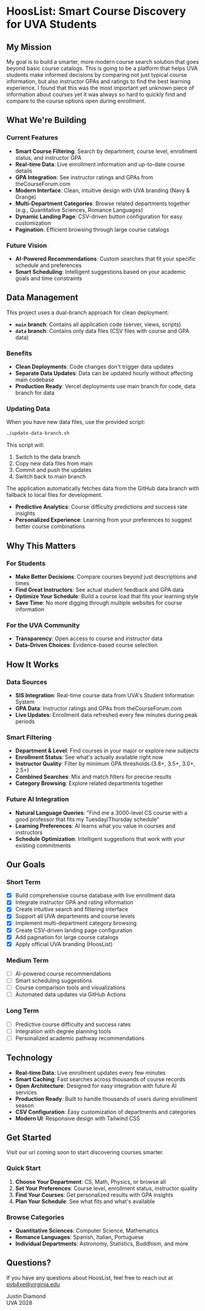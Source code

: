 # HoosList: Smart Course Discovery for UVA Students

## My Mission

My goal is to build a smarter, more modern course search solution that goes beyond basic course catalogs. This is going to be a platform that helps UVA students make informed decisions by comparing not just typical course information, but also instructor GPAs and ratings to find the best learning experience. I found that this was the most important yet unknown piece of information about courses yet it was always so hard to quickly find and compare to the course options open during enrollment. 

## What We're Building

### Current Features
- **Smart Course Filtering**: Search by department, course level, enrollment status, and instructor GPA
- **Real-time Data**: Live enrollment information and up-to-date course details
- **GPA Integration**: See instructor ratings and GPAs from theCourseForum.com
- **Modern Interface**: Clean, intuitive design with UVA branding (Navy & Orange)
- **Multi-Department Categories**: Browse related departments together (e.g., Quantitative Sciences, Romance Languages)
- **Dynamic Landing Page**: CSV-driven button configuration for easy customization
- **Pagination**: Efficient browsing through large course catalogs

### Future Vision
- **AI-Powered Recommendations**: Custom searches that fit your specific schedule and preferences
- **Smart Scheduling**: Intelligent suggestions based on your academic goals and time constraints

## Data Management

This project uses a dual-branch approach for clean deployment:

- **`main` branch**: Contains all application code (server, views, scripts)
- **`data` branch**: Contains only data files (CSV files with course and GPA data)

### Benefits
- **Clean Deployments**: Code changes don't trigger data updates
- **Separate Data Updates**: Data can be updated hourly without affecting main codebase
- **Production Ready**: Vercel deployments use main branch for code, data branch for data

### Updating Data
When you have new data files, use the provided script:
```bash
./update-data-branch.sh
```

This script will:
1. Switch to the data branch
2. Copy new data files from main
3. Commit and push the updates
4. Switch back to main branch

The application automatically fetches data from the GitHub data branch with fallback to local files for development.
- **Predictive Analytics**: Course difficulty predictions and success rate insights
- **Personalized Experience**: Learning from your preferences to suggest better course combinations

## Why This Matters

### For Students
- **Make Better Decisions**: Compare courses beyond just descriptions and times
- **Find Great Instructors**: See actual student feedback and GPA data
- **Optimize Your Schedule**: Build a course load that fits your learning style
- **Save Time**: No more digging through multiple websites for course information

### For the UVA Community
- **Transparency**: Open access to course and instructor data
- **Data-Driven Choices**: Evidence-based course selection

## How It Works

### Data Sources
- **SIS Integration**: Real-time course data from UVA's Student Information System
- **GPA Data**: Instructor ratings and GPAs from theCourseForum.com
- **Live Updates**: Enrollment data refreshed every few minutes during peak periods

### Smart Filtering
- **Department & Level**: Find courses in your major or explore new subjects
- **Enrollment Status**: See what's actually available right now
- **Instructor Quality**: Filter by minimum GPA thresholds (3.8+, 3.5+, 3.0+, 2.5+)
- **Combined Searches**: Mix and match filters for precise results
- **Category Browsing**: Explore related departments together

### Future AI Integration
- **Natural Language Queries**: "Find me a 3000-level CS course with a good professor that fits my Tuesday/Thursday schedule"
- **Learning Preferences**: AI learns what you value in courses and instructors
- **Schedule Optimization**: Intelligent suggestions that work with your existing commitments

## Our Goals

### Short Term
- [x] Build comprehensive course database with live enrollment data
- [x] Integrate instructor GPA and rating information
- [x] Create intuitive search and filtering interface
- [x] Support all UVA departments and course levels
- [x] Implement multi-department category browsing
- [x] Create CSV-driven landing page configuration
- [x] Add pagination for large course catalogs
- [x] Apply official UVA branding (HoosList)

### Medium Term
- [ ] AI-powered course recommendations
- [ ] Smart scheduling suggestions
- [ ] Course comparison tools and visualizations
- [ ] Automated data updates via GitHub Actions

### Long Term
- [ ] Predictive course difficulty and success rates
- [ ] Integration with degree planning tools
- [ ] Personalized academic pathway recommendations

## Technology

- **Real-time Data**: Live enrollment updates every few minutes
- **Smart Caching**: Fast searches across thousands of course records
- **Open Architecture**: Designed for easy integration with future AI services
- **Production Ready**: Built to handle thousands of users during enrollment season
- **CSV Configuration**: Easy customization of departments and categories
- **Modern UI**: Responsive design with Tailwind CSS

## Get Started

Visit our url coming soon to start discovering courses smarter.

### Quick Start
1. **Choose Your Department**: CS, Math, Physics, or browse all
2. **Set Your Preferences**: Course level, enrollment status, instructor quality
3. **Find Your Courses**: Get personalized results with GPA insights
4. **Plan Your Schedule**: See what fits and what's available

### Browse Categories
- **Quantitative Sciences**: Computer Science, Mathematics
- **Romance Languages**: Spanish, Italian, Portuguese
- **Individual Departments**: Astronomy, Statistics, Buddhism, and more

## Questions?

If you have any questions about HoosList, feel free to reach out at pyb4xe@virginia.edu

Justin Diamond  
UVA 2028